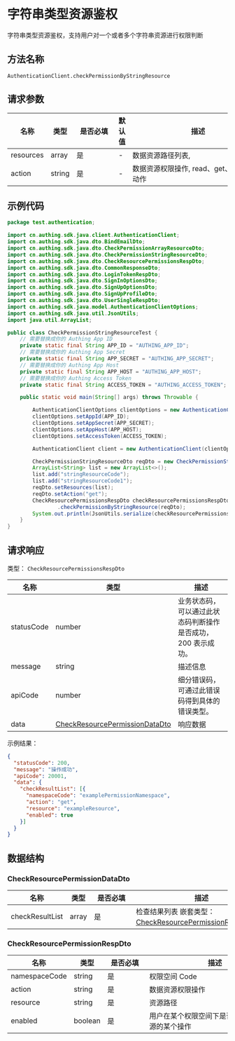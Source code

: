 # 字符串类型资源鉴权

<!--
  警告⚠️：
  不要直接修改该文档，
  https://github.com/Authing/authing-docs-factory
  使用该项目进行生成
-->

<LastUpdated />

字符串类型资源鉴权，支持用户对一个或者多个字符串资源进行权限判断

## 方法名称

`AuthenticationClient.checkPermissionByStringResource`

## 请求参数

| 名称 | 类型     | <div style="width:80px">是否必填</div> | 默认值 | <div style="width:300px">描述</div> | <div style="width:200px"></div>示例值</div> |
| ---- |--------| ---- | ---- | ---- | ---- |
| resources | array  | 是 | - | 数据资源路径列表,  | `["exampleResource"]` |
| action | string | 是 | - | 数据资源权限操作, read、get、write 等动作  | `get` |




## 示例代码

```java
package test.authentication;

import cn.authing.sdk.java.client.AuthenticationClient;
import cn.authing.sdk.java.dto.BindEmailDto;
import cn.authing.sdk.java.dto.CheckPermissionArrayResourceDto;
import cn.authing.sdk.java.dto.CheckPermissionStringResourceDto;
import cn.authing.sdk.java.dto.CheckResourcePermissionsRespDto;
import cn.authing.sdk.java.dto.CommonResponseDto;
import cn.authing.sdk.java.dto.LoginTokenRespDto;
import cn.authing.sdk.java.dto.SignInOptionsDto;
import cn.authing.sdk.java.dto.SignUpOptionsDto;
import cn.authing.sdk.java.dto.SignUpProfileDto;
import cn.authing.sdk.java.dto.UserSingleRespDto;
import cn.authing.sdk.java.model.AuthenticationClientOptions;
import cn.authing.sdk.java.util.JsonUtils;
import java.util.ArrayList;

public class CheckPermissionStringResourceTest {
    // 需要替换成你的 Authing App ID
    private static final String APP_ID = "AUTHING_APP_ID";
    // 需要替换成你的 Authing App Secret
    private static final String APP_SECRET = "AUTHING_APP_SECRET";
    // 需要替换成你的 Authing App Host
    private static final String APP_HOST = "AUTHING_APP_HOST";
    // 需要替换成你的 Authing Access Token
    private static final String ACCESS_TOKEN = "AUTHING_ACCESS_TOKEN";

    public static void main(String[] args) throws Throwable {

        AuthenticationClientOptions clientOptions = new AuthenticationClientOptions();
        clientOptions.setAppId(APP_ID);
        clientOptions.setAppSecret(APP_SECRET);
        clientOptions.setAppHost(APP_HOST);
        clientOptions.setAccessToken(ACCESS_TOKEN);

        AuthenticationClient client = new AuthenticationClient(clientOptions);

        CheckPermissionStringResourceDto reqDto = new CheckPermissionStringResourceDto();
        ArrayList<String> list = new ArrayList<>();
        list.add("stringResourceCode");
        list.add("stringResourceCode1");
        reqDto.setResources(list);
        reqDto.setAction("get");
        CheckResourcePermissionsRespDto checkResourcePermissionsRespDto = client
                .checkPermissionByStringResource(reqDto);
        System.out.println(JsonUtils.serialize(checkResourcePermissionsRespDto));
    }
}
```




## 请求响应

类型： `CheckResourcePermissionsRespDto`

| 名称 | 类型 | 描述 |
| ---- | ---- | ---- |
| statusCode | number | 业务状态码，可以通过此状态码判断操作是否成功，200 表示成功。 |
| message | string | 描述信息 |
| apiCode | number | 细分错误码，可通过此错误码得到具体的错误类型。 |
| data | <a href="#CheckResourcePermissionDataDto">CheckResourcePermissionDataDto</a> | 响应数据 |



示例结果：

```json
{
  "statusCode": 200,
  "message": "操作成功",
  "apiCode": 20001,
  "data": {
    "checkResultList": [{
      "namespaceCode": "examplePermissionNamespace",
      "action": "get",
      "resource": "exampleResource",
      "enabled": true
    }]
  }
}
```

## 数据结构


### <a id="CheckResourcePermissionDataDto"></a> CheckResourcePermissionDataDto

| 名称 | 类型 | <div style="width:80px">是否必填</div> | <div style="width:300px">描述</div> | <div style="width:200px">示例值</div> |
| ---- |  ---- | ---- | ---- | ---- |
| checkResultList | array | 是 | 检查结果列表 嵌套类型：<a href="#CheckResourcePermissionRespDto">CheckResourcePermissionRespDto</a>。  |  |


### <a id="CheckResourcePermissionRespDto"></a> CheckResourcePermissionRespDto

| 名称 | 类型 | <div style="width:80px">是否必填</div> | <div style="width:300px">描述</div> | <div style="width:200px">示例值</div> |
| ---- |  ---- | ---- | ---- | ---- |
| namespaceCode | string | 是 | 权限空间 Code   |  `examplePermissionNamespace` |
| action | string | 是 | 数据资源权限操作   |  `get` |
| resource | string | 是 | 资源路径   |  `exampleResource` |
| enabled | boolean | 是 | 用户在某个权限空间下是否具有该数据资源的某个操作   |  `true` |


